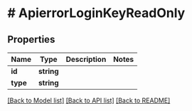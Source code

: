 # # ApierrorLoginKeyReadOnly

## Properties

Name | Type | Description | Notes
------------ | ------------- | ------------- | -------------
**id** | **string** |  |
**type** | **string** |  |

[[Back to Model list]](../../README.md#models) [[Back to API list]](../../README.md#endpoints) [[Back to README]](../../README.md)
